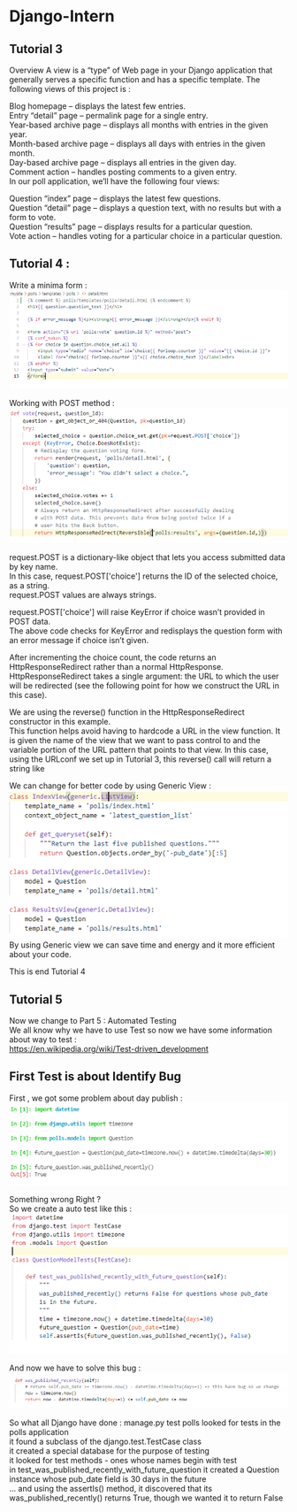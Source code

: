 # Django-Intern

## Tutorial 3
Overview
A view is a “type” of Web page in your Django application that generally serves a specific function and has a specific template. The following views of this project is :

Blog homepage – displays the latest few entries. <br>
Entry “detail” page – permalink page for a single entry. <br>
Year-based archive page – displays all months with entries in the given year.<br>
Month-based archive page – displays all days with entries in the given month.<br>
Day-based archive page – displays all entries in the given day.<br>
Comment action – handles posting comments to a given entry.<br>
In our poll application, we’ll have the following four views:<br>

Question “index” page – displays the latest few questions.<br>
Question “detail” page – displays a question text, with no results but with a form to vote.<br>
Question “results” page – displays results for a particular question.<br>
Vote action – handles voting for a particular choice in a particular question.<br>

## Tutorial 4 : 

Write a minima form : 
![Image-minimalForm](image/minimal_form.PNG)

Working with POST method : 
![Image-def_vote_tutorial4](image/def_vote_tutorial4.PNG)

request.POST is a dictionary-like object that lets you access submitted data by key name. <br>
In this case, request.POST['choice'] returns the ID of the selected choice, as a string. <br>
request.POST values are always strings. <br>


request.POST['choice'] will raise KeyError if choice wasn’t provided in POST data. <br>
The above code checks for KeyError and redisplays the question form with an error message if choice isn’t given. <br>

After incrementing the choice count, the code returns an HttpResponseRedirect rather than a normal HttpResponse. HttpResponseRedirect takes a single argument: the URL to which the user will be redirected (see the following point for how we construct the URL in this case). 


We are using the reverse() function in the HttpResponseRedirect constructor in this example. <br>
This function helps avoid having to hardcode a URL in the view function. It is given the name of the view that we want to pass control to and the variable portion of the URL pattern that points to that view. In this case, using the URLconf we set up in Tutorial 3, this reverse() call will return a string like

We can change for better code by using Generic View : <br> 
![Image-generic_view](image/generic_view_code.PNG) <br> 
By using Generic view we can save time and energy and it more efficient about your code. 

This is end Tutorial 4 

## Tutorial 5
Now we change to Part 5 : Automated Testing  <br>
We all know why we have to use Test so now we have some information about way to test :<br>
https://en.wikipedia.org/wiki/Test-driven_development <br>

## First Test is about Identify Bug
First , we got some problem about day publish : 
![Image-bug_time](image/bug_time_Tutorial_5.PNG) <br> 

Something wrong Right ? <br>
So we create a auto test like this : 
![Image-create_test](image/create_test.PNG) <br> 

And now we have to solve this bug : <br>
![Image-fix_bug_test](image/fix_bug_test.PNG) <br> 

So what all Django have done : 
    manage.py test polls looked for tests in the polls application <br>
    it found a subclass of the django.test.TestCase class <br>
    it created a special database for the purpose of testing <br>
    it looked for test methods - ones whose names begin with test <br>
    in test_was_published_recently_with_future_question it created a Question instance whose pub_date field is 30 days in the future <br>
    … and using the assertIs() method, it discovered that its was_published_recently() returns True, though we wanted it to return False <br>